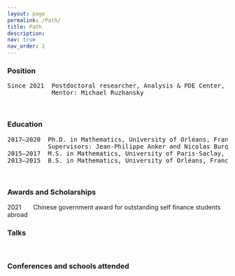 ```yaml
---
layout: page
permalink: /Path/
title: Path
description: 
nav: true
nav_order: 2
---
```


### Position

<pre>
Since 2021  Postdoctoral researcher, Analysis & PDE Center, Ghent University, Belgium
            Mentor: Michael Ruzhansky
</pre>

<br>

### Education

<pre>
2017–2020  Ph.D. in Mathematics, University of Orléans, France
           Supervisors: Jean-Philippe Anker and Nicolas Burq
2015–2017  M.S. in Mathematics, University of Paris-Saclay, Orsay, France 
2013–2015  B.S. in Mathematics, University of Orléans, France
</pre>

<br>

### Awards and Scholarships

<tr>
    <td> 2021</td>
    <td> &nbsp;&nbsp;&nbsp;&nbsp;&nbsp;</td>
    <td> Chinese government award for outstanding self finance students abroad
    </td>
</tr> 

<br>

### Talks

<br>

### Conferences and schools attended
